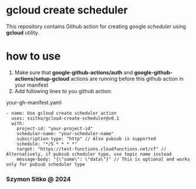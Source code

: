 # gcloud create scheduler

This repository contains Github action for creating google _scheduler_ using **gcloud** utility.

# how to use

1. Make sure that **google-github-actions/auth** and **google-github-actions/setup-gcloud** actions are running before this github action in your manifest
2. Add following lines to you github action:

your-gh-manifest.yaml

```
- name: Use gcloud create scheduler action
  uses: ssitko/gcloud-create-scheduler@v0.1
  with:
    project-id: "your-project-id"
    scheduler-name: "your-scheduler-name"
    subscription-type: "http" // Also pubsub is supported
    schedule: "*/5 * * * *"
    target: "https://test-functions.cloudfunctions.net/cf" // Alternatively, if pubsub scheduler type, use topic name instead
    message-body: "{\"some\": \"data\"}" // This is optional and works only for pubsub scheduler type
```

### Szymon Sitko @ 2024
